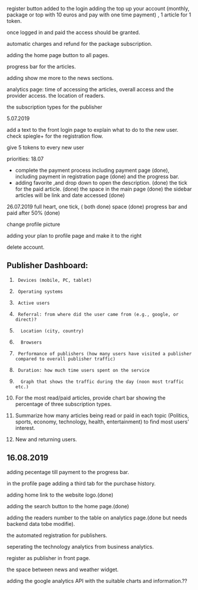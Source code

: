 register  button added to the login
adding the top up your account (monthly, package or top with 10 euros and pay with one time payment) , 1 article for 1 token.

once logged in and paid the access should be granted.

automatic charges and refund for the package subscription.

adding the home page button to all pages.

progress bar for the articles.

adding show me more to the news sections.

analytics page: time of accessing the articles, overall access and the provider access. 
the location of readers. 

the subscription types for the publisher

5.07.2019

add a text to the front login page to explain what to do to the new user.
check spiegle+ for the registration flow.

give 5 tokens to every new user

priorities: 18.07
- complete the payment process
including payment page (done), including payment in registration page (done)
 and the progress bar.
- adding favorite ,and drop down to open the description. (done)
the tick for the paid article. (done)
the space in the main page (done)
the sidebar articles will be link and date accessed (done)

26.07.2019
full heart, one tick, ( both done)
space (done)
progress bar and paid after 50% (done)

change profile picture 

adding your plan to profile page and make it to the right

delete account.


## Publisher Dashboard: 

1.      Devices (mobile, PC, tablet)

2.      Operating systems

3.      Active users

4.      Referral: from where did the user came from (e.g., google, or direct)?

5.       Location (city, country)

6.       Browsers

7.      Performance of publishers (how many users have visited a publisher compared to overall publisher traffic)

8.      Duration: how much time users spent on the service

9.       Graph that shows the traffic during the day (noon most traffic etc.)

10.   For the most read/paid articles, provide chart bar showing the percentage of three subscription types.

11.   Summarize how many articles being read or paid in each topic (Politics, sports, economy, technology, health, entertainment) to find most users’ interest.

12.   New and returning users.



## 16.08.2019

adding pecentage till payment to the progress bar.

in the profile page adding a third tab for the purchase history.

adding home link to the website logo.(done)

adding the search button to the home page.(done)

adding the readers number to the table on analytics page.(done but needs backend data tobe modifie).

the automated registration for publishers.

seperating the technology analytics from business analytics.

register as publisher in front page.

the space between news and weather widget.

adding the google analytics API with the suitable charts and information.??